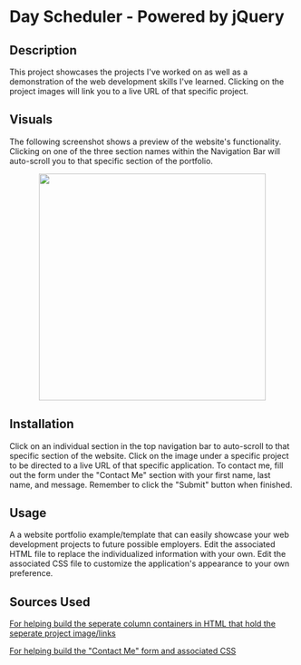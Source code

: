 # Day Scheduler - Powered by jQuery

## Description
This project showcases the projects I've worked on as well as a demonstration of the web development skills I've learned. Clicking on the project images will link you to a live URL of that specific project.

## Visuals
The following screenshot shows a preview of the website's functionality. Clicking on one of the three section names within the Navigation Bar will auto-scroll you to that specific section of the portfolio.
<div align="center">
    <img src="https://user-images.githubusercontent.com/130110404/235029543-422ed748-7224-4680-86b1-ccf8848fd966.png" width="400px"</img> 
</div>

## Installation
Click on an individual section in the top navigation bar to auto-scroll to that specific section of the website. Click on the image under a specific project to be directed to a live URL of that specific application. To contact me, fill out the form under the "Contact Me" section with your first name, last name, and message. Remember to click the "Submit" button when finished.

## Usage
A a website portfolio example/template that can easily showcase your web development projects to future possible employers. Edit the associated HTML file to replace the individualized information with your own. Edit the associated CSS file to customize the application's appearance to your own preference.

## Sources Used

[For helping build the seperate column containers in HTML that hold the seperate project image/links](https://www.w3schools.com/howto/howto_js_list_grid_view.asp)

[For helping build the "Contact Me" form and associated CSS](https://www.w3schools.com/howto/howto_css_contact_section.asp)
